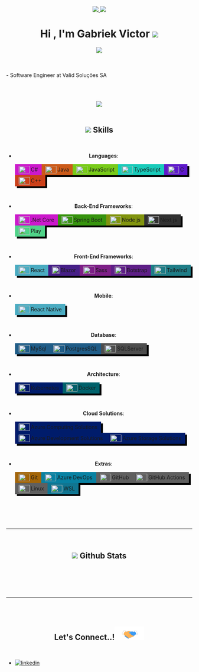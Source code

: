 
<body>
<spam align="center">

<div align="center">
  <a href="https://github.com/GabrielVictor159">
    <img height="180em" src="https://github-readme-stats.vercel.app/api?username=GabrielVictor159&show_icons=true&theme=dracula&include_all_commits=true&count_private=true" />
  </a>
  <a href="https://github.com/GabrielVictor159">
    <img height="180em" src="https://github-readme-stats.vercel.app/api/top-langs/?username=GabrielVictor159&&repo=github-readme-stats&layout=compact&langs_count=10&theme=dracula&show_icons=true&hide=jupyter%20notebook,python,stars"/>
  </a>
</div>

<h1 align="center"><b>Hi , I'm Gabriek Victor </b><img src="https://media.giphy.com/media/hvRJCLFzcasrR4ia7z/giphy.gif" width="35"></h1>
<p align="center">
  <spam href="https://github.com/DenverCoder1/readme-typing-svg"><img src="https://readme-typing-svg.herokuapp.com?font=Time+New+Roman&color=cyan&size=25&center=true&vCenter=true&width=600&height=100&lines=Backend+Developer;++;Cloud+Solutions;<3"></spam>
</p>


<br>





<br>
- Software Engineer at Valid Soluções SA

<br><br>

<img src="https://user-images.githubusercontent.com/73097560/115834477-dbab4500-a447-11eb-908a-139a6edaec5c.gif"><br><br>

## <img src="https://media2.giphy.com/media/QssGEmpkyEOhBCb7e1/giphy.gif?cid=ecf05e47a0n3gi1bfqntqmob8g9aid1oyj2wr3ds3mg700bl&rid=giphy.gif" width ="25"><b> Skills</b>
<br>

<p align="center">

- **Languages**:
    
   <div style="display: flex; flex-directions:row; flex-wrap: wrap; width:1000ve; align-items: center"><br>

   <spam class="Icon_Container" style="display: flex; flex-direction: row; align-items: center; justify-content: flex-start; flex-wrap: nowrap; padding: 5px; padding-right: 10px; padding-left: 10px; box-shadow: 5px 5px 0px black; transform: translateY(0px); transition: all 0.5s; gap: 3px; cursor: pointer; background-color: #CB19CB;" href="https://learn.microsoft.com/en-us/dotnet/csharp/">
  <img  style="background: none;" height="20" width="30"  src="https://cdn.jsdelivr.net/gh/devicons/devicon/icons/csharp/csharp-original.svg" />
   <label> C# </label>
  </spam>

  <spam class="Icon_Container" style="display: flex; flex-direction: row; align-items: center; justify-content: flex-start; flex-wrap: nowrap; padding: 5px; padding-right: 10px; padding-left: 10px; box-shadow: 5px 5px 0px black; transform: translateY(0px); transition: all 0.5s; gap: 3px; cursor: pointer; background-color: #CB5A19;"  href="https://www.java.com/en/">
  <img  style="background: none;" height="20" width="30" src="https://cdn.jsdelivr.net/gh/devicons/devicon/icons/java/java-original.svg"/>
   <label> Java </label>
  </spam>

  <spam class="Icon_Container" style="display: flex; flex-direction: row; align-items: center; justify-content: flex-start; flex-wrap: nowrap; padding: 5px; padding-right: 10px; padding-left: 10px; box-shadow: 5px 5px 0px black; transform: translateY(0px); transition: all 0.5s; gap: 3px; cursor: pointer; background-color: #78CB19;"  href="https://www.javascript.com/">
  <img  style="background: none;" height="20" width="30" src="https://cdn.jsdelivr.net/gh/devicons/devicon/icons/javascript/javascript-original.svg"/>
   <label> JavaScript </label>
  </spam>

  <spam class="Icon_Container" style="display: flex; flex-direction: row; align-items: center; justify-content: flex-start; flex-wrap: nowrap; padding: 5px; padding-right: 10px; padding-left: 10px; box-shadow: 5px 5px 0px black; transform: translateY(0px); transition: all 0.5s; gap: 3px; cursor: pointer; background-color: #19CBBA;"  href="https://www.typescriptlang.org/">
  <img  style="background: none;" height="20" width="30" src="https://cdn.jsdelivr.net/gh/devicons/devicon/icons/typescript/typescript-original.svg"/>
   <label> TypeScript </label>
  </spam>

  <spam class="Icon_Container" style="display: flex; flex-direction: row; align-items: center; justify-content: flex-start; flex-wrap: nowrap; padding: 5px; padding-right: 10px; padding-left: 10px; box-shadow: 5px 5px 0px black; transform: translateY(0px); transition: all 0.5s; gap: 3px; cursor: pointer; background-color: #5E19CB;"  href="https://www.programiz.com/c-programming">
  <img  style="background: none;" height="20" width="30" src="https://cdn.jsdelivr.net/gh/devicons/devicon/icons/c/c-original.svg"/>
   <label> C </label>
  </spam>

  <spam class="Icon_Container" style="display: flex; flex-direction: row; align-items: center; justify-content: flex-start; flex-wrap: nowrap; padding: 5px; padding-right: 10px; padding-left: 10px; box-shadow: 5px 5px 0px black; transform: translateY(0px); transition: all 0.5s; gap: 3px; cursor: pointer; background-color: #CB4019;"  href="https://cplusplus.com/">
  <img  style="background: none;" height="20" width="30" src="https://cdn.jsdelivr.net/gh/devicons/devicon/icons/cplusplus/cplusplus-original.svg"/>
   <label> C++</label>
  </spam>
  </div>

<br>   
    
- **Back-End Frameworks**:

  <div style="display: flex; flex-directions:row; flex-wrap: wrap; width:1000ve; align-items: center"><br>

   <spam class="Icon_Container" style="display: flex; flex-direction: row; align-items: center; justify-content: flex-start; flex-wrap: nowrap; padding: 5px; padding-right: 10px; padding-left: 10px; box-shadow: 5px 5px 0px black; transform: translateY(0px); transition: all 0.5s; gap: 3px; cursor: pointer; background-color: #CB19CB;" href="https://dotnet.microsoft.com/en-us/">
  <img  style="background: none;" height="20" width="30"  src="https://cdn.jsdelivr.net/gh/devicons/devicon/icons/dotnetcore/dotnetcore-original.svg" />
   <label> .Net Core </label>
  </spam>

  <spam class="Icon_Container" style="display: flex; flex-direction: row; align-items: center; justify-content: flex-start; flex-wrap: nowrap; padding: 5px; padding-right: 10px; padding-left: 10px; box-shadow: 5px 5px 0px black; transform: translateY(0px); transition: all 0.5s; gap: 3px; cursor: pointer; background-color: #37940F;" href="https://spring.io/projects/spring-boot">
  <img  style="background: none;" height="20" width="30"  src="https://cdn.jsdelivr.net/gh/devicons/devicon/icons/spring/spring-original-wordmark.svg" />
   <label> Spring Boot </label>
  </spam>
  

  <spam class="Icon_Container" style="display: flex; flex-direction: row; align-items: center; justify-content: flex-start; flex-wrap: nowrap; padding: 5px; padding-right: 10px; padding-left: 10px; box-shadow: 5px 5px 0px black; transform: translateY(0px); transition: all 0.5s; gap: 3px; cursor: pointer; background-color: #81940F;" href="https://nodejs.org/en/">
  <img  style="background: none;" height="20" width="30"  src="https://cdn.jsdelivr.net/gh/devicons/devicon/icons/nodejs/nodejs-original-wordmark.svg" />
   <label> Node js </label>
  </spam>

  <spam class="Icon_Container" style="display: flex; flex-direction: row; align-items: center; justify-content: flex-start; flex-wrap: nowrap; padding: 5px; padding-right: 10px; padding-left: 10px; box-shadow: 5px 5px 0px black; transform: translateY(0px); transition: all 0.5s; gap: 3px; cursor: pointer; background-color: #313131;" href="https://nextjs.org/">
  <img  style="background: none; filter: none" height="20" width="30"  src="https://cdn.jsdelivr.net/gh/devicons/devicon/icons/nextjs/nextjs-original.svg" />
   <label> Next js </label>
  </spam>

   <spam class="Icon_Container" style="display: flex; flex-direction: row; align-items: center; justify-content: flex-start; flex-wrap: nowrap; padding: 5px; padding-right: 10px; padding-left: 10px; box-shadow: 5px 5px 0px black; transform: translateY(0px); transition: all 0.5s; gap: 3px; cursor: pointer; background-color: #4FD388;" href="https://www.playframework.com/">
  <img  style="background: none; filter: none" height="20" width="30"  src="https://seeklogo.com/images/P/play-logo-85FEB23230-seeklogo.com.png" />
   <label> Play </label>
  </spam>
  
  </div>
  
<br>

- **Front-End Frameworks**:

    <div style="display: flex; flex-directions:row; flex-wrap: wrap; width:1000ve; align-items: center"><br>

   <spam class="Icon_Container" style="display: flex; flex-direction: row; align-items: center; justify-content: flex-start; flex-wrap: nowrap; padding: 5px; padding-right: 10px; padding-left: 10px; box-shadow: 5px 5px 0px black; transform: translateY(0px); transition: all 0.5s; gap: 3px; cursor: pointer; background-color: #4AABC1;" href="https://react.dev/">
  <img  style="background: none;" height="20" width="30"  src="https://cdn.jsdelivr.net/gh/devicons/devicon/icons/react/react-original.svg" />
   <label> React </label>
  </spam>

  <spam class="Icon_Container" style="display: flex; flex-direction: row; align-items: center; justify-content: flex-start; flex-wrap: nowrap; padding: 5px; padding-right: 10px; padding-left: 10px; box-shadow: 5px 5px 0px black; transform: translateY(0px); transition: all 0.5s; gap: 3px; cursor: pointer; background-color: #461F87;" href="https://dotnet.microsoft.com/en-us/apps/aspnet/web-apps/blazor">
  <img  style="background: none;" height="20" width="20"  src="https://devblogs.microsoft.com/dotnet/wp-content/uploads/sites/16/2019/04/BrandBlazor_nohalo_1000x.png" />
   <label> Blazor </label>
  </spam>

   <spam class="Icon_Container" style="display: flex; flex-direction: row; align-items: center; justify-content: flex-start; flex-wrap: nowrap; padding: 5px; padding-right: 10px; padding-left: 10px; box-shadow: 5px 5px 0px black; transform: translateY(0px); transition: all 0.5s; gap: 3px; cursor: pointer; background-color: #7D1F87;" href="https://sass-lang.com/">
  <img  style="background: none;" height="20" width="30"  src="https://cdn.jsdelivr.net/gh/devicons/devicon/icons/sass/sass-original.svg" />
   <label> Sass </label>
  </spam>

  <spam class="Icon_Container" style="display: flex; flex-direction: row; align-items: center; justify-content: flex-start; flex-wrap: nowrap; padding: 5px; padding-right: 10px; padding-left: 10px; box-shadow: 5px 5px 0px black; transform: translateY(0px); transition: all 0.5s; gap: 3px; cursor: pointer; background-color: #5E1F87;" href="https://getbootstrap.com/">
  <img  style="background: none;" height="20" width="30"  src="https://cdn.jsdelivr.net/gh/devicons/devicon/icons/bootstrap/bootstrap-original.svg" />
   <label> Botstrap </label>
  </spam>
  
  <spam class="Icon_Container" style="display: flex; flex-direction: row; align-items: center; justify-content: flex-start; flex-wrap: nowrap; padding: 5px; padding-right: 10px; padding-left: 10px; box-shadow: 5px 5px 0px black; transform: translateY(0px); transition: all 0.5s; gap: 3px; cursor: pointer; background-color: #1F7D87;" href="https://tailwindcss.com/">
  <img  style="background: none;" height="20" width="30"  src="https://cdn.jsdelivr.net/gh/devicons/devicon/icons/tailwindcss/tailwindcss-plain.svg" />
   <label> Tailwind </label>
  </spam>

  </div>
    
<br>

   


- **Mobile**:
  <div style="display: flex; flex-directions:row; flex-wrap: wrap; width:1000ve; align-items: center"><br>

   <spam class="Icon_Container" style="display: flex; flex-direction: row; align-items: center; justify-content: flex-start; flex-wrap: nowrap; padding: 5px; padding-right: 10px; padding-left: 10px; box-shadow: 5px 5px 0px black; transform: translateY(0px); transition: all 0.5s; gap: 3px; cursor: pointer; background-color: #4AABC1;" href="https://reactnative.dev/">
  <img  style="background: none;" height="20" width="30"  src="https://cdn.jsdelivr.net/gh/devicons/devicon/icons/react/react-original.svg" />
   <label> React Native </label>
  </spam>

  </div>
   

<br>

- **Database**:
  <div style="display: flex; flex-directions:row; flex-wrap: wrap; width:1000ve; align-items: center"><br>

   <spam class="Icon_Container" style="display: flex; flex-direction: row; align-items: center; justify-content: flex-start; flex-wrap: nowrap; padding: 5px; padding-right: 10px; padding-left: 10px; box-shadow: 5px 5px 0px black; transform: translateY(0px); transition: all 0.5s; gap: 3px; cursor: pointer; background-color: #1F5C87;" href="https://www.mysql.com/">
  <img  style="background: none;" height="20" width="30"  src="https://cdn.jsdelivr.net/gh/devicons/devicon/icons/mysql/mysql-original.svg" />
   <label> MySql </label>
  </spam>

  <spam class="Icon_Container" style="display: flex; flex-direction: row; align-items: center; justify-content: flex-start; flex-wrap: nowrap; padding: 5px; padding-right: 10px; padding-left: 10px; box-shadow: 5px 5px 0px black; transform: translateY(0px); transition: all 0.5s; gap: 3px; cursor: pointer; background-color: #1F5C87;" href="https://www.postgresql.org/">
  <img  style="background: none;" height="20" width="30"  src="https://cdn.jsdelivr.net/gh/devicons/devicon/icons/postgresql/postgresql-original.svg" />
   <label> PostgresSQL </label>
  </spam>

  <spam class="Icon_Container" style="display: flex; flex-direction: row; align-items: center; justify-content: flex-start; flex-wrap: nowrap; padding: 5px; padding-right: 10px; padding-left: 10px; box-shadow: 5px 5px 0px black; transform: translateY(0px); transition: all 0.5s; gap: 3px; cursor: pointer; background-color: #4D4D4D;" href="https://www.microsoft.com/en-us/sql-server/sql-server-downloads/">
  <img  style="background: none;" height="20" width="30"  src="https://www.svgrepo.com/show/303229/microsoft-sql-server-logo.svg" />
   <label> SQLServer </label>
  </spam>

  </div>

<br>

- **Architecture**:
  <div style="display: flex; flex-directions:row; flex-wrap: wrap; width:1000ve; align-items: center"><br>

   <spam class="Icon_Container" style="display: flex; flex-direction: row; align-items: center; justify-content: flex-start; flex-wrap: nowrap; padding: 5px; padding-right: 10px; padding-left: 10px; box-shadow: 5px 5px 0px black; transform: translateY(0px); transition: all 0.5s; gap: 3px; cursor: pointer; background-color: #001C6B;" href="https://kubernetes.io/">
  <img  style="background: none;" height="20" width="30"  src="https://cdn.jsdelivr.net/gh/devicons/devicon/icons/kubernetes/kubernetes-plain.svg" />
   <label> Kubernetes </label>
  </spam>

  <spam class="Icon_Container" style="display: flex; flex-direction: row; align-items: center; justify-content: flex-start; flex-wrap: nowrap; padding: 5px; padding-right: 10px; padding-left: 10px; box-shadow: 5px 5px 0px black; transform: translateY(0px); transition: all 0.5s; gap: 3px; cursor: pointer; background-color: #00616B;" href="https://www.docker.com/">
  <img  style="background: none;" height="20" width="30"  src="https://cdn.jsdelivr.net/gh/devicons/devicon/icons/docker/docker-original.svg" />
   <label> Docker </label>
  </spam>

  </div>
<br>

- **Cloud Solutions**:
  <div style="display: flex; flex-directions:row; flex-wrap: wrap; width:1000ve; align-items: center"><br>

   <spam class="Icon_Container" style="display: flex; flex-direction: row; align-items: center; justify-content: flex-start; flex-wrap: nowrap; padding: 5px; padding-right: 10px; padding-left: 10px; box-shadow: 5px 5px 0px black; transform: translateY(0px); transition: all 0.5s; gap: 3px; cursor: pointer; background-color: #001C6B;" href="https://azure.microsoft.com/en-us">
  <img  style="background: none;" height="20" width="30"  src="https://cdn.jsdelivr.net/gh/devicons/devicon/icons/azure/azure-original.svg" />
   <label> Azure Computing Solutions </label>
  </spam>

  <spam class="Icon_Container" style="display: flex; flex-direction: row; align-items: center; justify-content: flex-start; flex-wrap: nowrap; padding: 5px; padding-right: 10px; padding-left: 10px; box-shadow: 5px 5px 0px black; transform: translateY(0px); transition: all 0.5s; gap: 3px; cursor: pointer; background-color: #001C6B;" href="https://azure.microsoft.com/en-us">
  <img  style="background: none;" height="20" width="30"  src="https://cdn.jsdelivr.net/gh/devicons/devicon/icons/azure/azure-original.svg" />
   <label> Azure Development Solutions</label>
  </spam>

  <spam class="Icon_Container" style="display: flex; flex-direction: row; align-items: center; justify-content: flex-start; flex-wrap: nowrap; padding: 5px; padding-right: 10px; padding-left: 10px; box-shadow: 5px 5px 0px black; transform: translateY(0px); transition: all 0.5s; gap: 3px; cursor: pointer; background-color: #001C6B;" href="https://azure.microsoft.com/en-us">
  <img  style="background: none;" height="20" width="30"  src="https://cdn.jsdelivr.net/gh/devicons/devicon/icons/azure/azure-original.svg" />
   <label> Azure Storage Solutions</label>
  </spam>

  </div>

<br>

- **Extras**:
  <div style="display: flex; flex-directions:row; flex-wrap: wrap; width:1000ve; align-items: center"><br>

   <spam class="Icon_Container" style="display: flex; flex-direction: row; align-items: center; justify-content: flex-start; flex-wrap: nowrap; padding: 5px; padding-right: 10px; padding-left: 10px; box-shadow: 5px 5px 0px black; transform: translateY(0px); transition: all 0.5s; gap: 3px; cursor: pointer; background-color: #A26508;" href="https://git-scm.com/">
  <img  style="background: none;" height="20" width="30"  src="https://cdn.jsdelivr.net/gh/devicons/devicon/icons/git/git-original.svg" />
   <label> Git </label>
  </spam>

  <spam class="Icon_Container" style="display: flex; flex-direction: row; align-items: center; justify-content: flex-start; flex-wrap: nowrap; padding: 5px; padding-right: 10px; padding-left: 10px; box-shadow: 5px 5px 0px black; transform: translateY(0px); transition: all 0.5s; gap: 3px; cursor: pointer; background-color: #0881A2;" href="https://azure.microsoft.com/en-us/products/devops">
  <img  style="background: none;" height="20" width="30"  src="https://cdn.iconscout.com/icon/free/png-512/free-azure-devops-3628645-3029870.png?f=webp&w=256" />
   <label> Azure DevOps </label>
  </spam>

  <spam class="Icon_Container" style="display: flex; flex-direction: row; align-items: center; justify-content: flex-start; flex-wrap: nowrap; padding: 5px; padding-right: 10px; padding-left: 10px; box-shadow: 5px 5px 0px black; transform: translateY(0px); transition: all 0.5s; gap: 3px; cursor: pointer; background-color: #5F5F5F;" href="https://github.com/">
  <img  style="background: none;" height="20" width="30"  src="https://cdn.jsdelivr.net/gh/devicons/devicon/icons/github/github-original.svg" />
   <label> GitHub </label>
  </spam>

  <spam class="Icon_Container" style="display: flex; flex-direction: row; align-items: center; justify-content: flex-start; flex-wrap: nowrap; padding: 5px; padding-right: 10px; padding-left: 10px; box-shadow: 5px 5px 0px black; transform: translateY(0px); transition: all 0.5s; gap: 3px; cursor: pointer; background-color: #5F5F5F;" href="https://github.com/">
  <img  style="background: none;" height="20" width="30"  src="https://cdn.jsdelivr.net/gh/devicons/devicon/icons/github/github-original.svg" />
   <label> GitHub Actions </label>
  </spam>

  <spam class="Icon_Container" style="display: flex; flex-direction: row; align-items: center; justify-content: flex-start; flex-wrap: nowrap; padding: 5px; padding-right: 10px; padding-left: 10px; box-shadow: 5px 5px 0px black; transform: translateY(0px); transition: all 0.5s; gap: 3px; cursor: pointer; background-color: #5F5F5F;" href="https://www.linux.org/">
  <img  style="background: none;" height="20" width="30"  src="https://cdn.jsdelivr.net/gh/devicons/devicon/icons/linux/linux-original.svg" />
   <label> Linux </label>
  </spam>

  <spam class="Icon_Container" style="display: flex; flex-direction: row; align-items: center; justify-content: flex-start; flex-wrap: nowrap; padding: 5px; padding-right: 10px; padding-left: 10px; box-shadow: 5px 5px 0px black; transform: translateY(0px); transition: all 0.5s; gap: 3px; cursor: pointer; background-color: #107591;" href="https://learn.microsoft.com/en-us/windows/wsl/">
  <img  style="background: none;" height="20" width="30"  src="https://store-images.s-microsoft.com/image/apps.32143.14131597032361940.eb9be828-bd73-4476-b5c1-15102e7c534f.17ab1dc9-420b-4b15-9d06-cc24c617fc28" />
   <label> WSL </label>
  </spam>

  </div>

<br>
</p>

<br>
<br>

-----

<br>


## <img src="https://media.giphy.com/media/iY8CRBdQXODJSCERIr/giphy.gif" width="35"><b> Github Stats </b>
<br>



<br>
<br>
<br>

-----

<br>
<br>

## <b> Let's Connect..!</b><img src="https://github.com/0xAbdulKhalid/0xAbdulKhalid/raw/main/assets/mdImages/handshake.gif" width ="80">
<br>
<spam align='left'>

<ul>

<li>
<a href="https://www.linkedin.com/in/gabriel-victor-08a684110/" target="_blank">
<img src="https://img.shields.io/badge/linkedin:  GabrielVictor159-%2300acee.svg?color=405DE6&style=for-the-badge&logo=linkedin&logoColor=white" alt=linkedin style="margin-bottom: 5px;"/>
</a>
</li>

<br>

<br>
<br>
<br>
<br>


<br>

</body>
